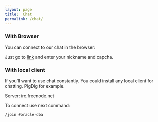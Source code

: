 ```yaml
---
layout: page
title:  Chat
permalink: /chat/
---
```


### With Browser

You can connect to our chat in the browser:<br/>

Just go to <a href="http://webchat.freenode.net/?channels=%23oracle-dba">link</a> and enter your nickname and capcha.


### With local client

If you'll want to use chat constantly. You could install any local client for chatting. PigDig for example.


Server: irc.freenode.net

To connect use next command:

    /join #oracle-dba
